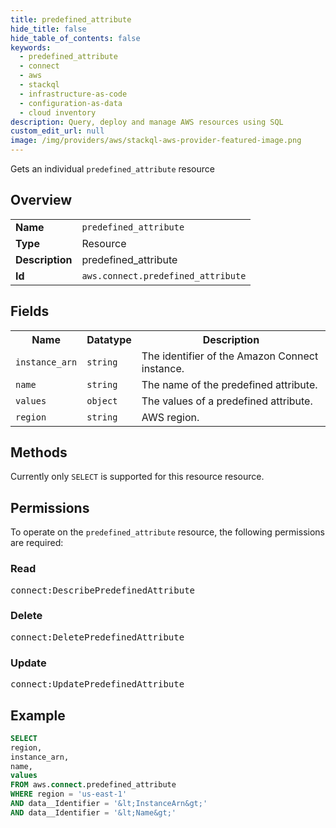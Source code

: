 ```yaml
---
title: predefined_attribute
hide_title: false
hide_table_of_contents: false
keywords:
  - predefined_attribute
  - connect
  - aws
  - stackql
  - infrastructure-as-code
  - configuration-as-data
  - cloud inventory
description: Query, deploy and manage AWS resources using SQL
custom_edit_url: null
image: /img/providers/aws/stackql-aws-provider-featured-image.png
---
```

Gets an individual <code>predefined_attribute</code> resource

## Overview
<table><tbody>
<tr><td><b>Name</b></td><td><code>predefined_attribute</code></td></tr>
<tr><td><b>Type</b></td><td>Resource</td></tr>
<tr><td><b>Description</b></td><td>predefined_attribute</td></tr>
<tr><td><b>Id</b></td><td><code>aws.connect.predefined_attribute</code></td></tr>
</tbody></table>

## Fields
<table><tbody>
<tr><th>Name</th><th>Datatype</th><th>Description</th></tr>
<tr><td><code>instance_arn</code></td><td><code>string</code></td><td>The identifier of the Amazon Connect instance.</td></tr>
<tr><td><code>name</code></td><td><code>string</code></td><td>The name of the predefined attribute.</td></tr>
<tr><td><code>values</code></td><td><code>object</code></td><td>The values of a predefined attribute.</td></tr>
<tr><td><code>region</code></td><td><code>string</code></td><td>AWS region.</td></tr>

</tbody></table>

## Methods
Currently only <code>SELECT</code> is supported for this resource resource.

## Permissions

To operate on the <code>predefined_attribute</code> resource, the following permissions are required:

### Read
<pre>
connect:DescribePredefinedAttribute</pre>

### Delete
<pre>
connect:DeletePredefinedAttribute</pre>

### Update
<pre>
connect:UpdatePredefinedAttribute</pre>


## Example
```sql
SELECT
region,
instance_arn,
name,
values
FROM aws.connect.predefined_attribute
WHERE region = 'us-east-1'
AND data__Identifier = '&lt;InstanceArn&gt;'
AND data__Identifier = '&lt;Name&gt;'
```
